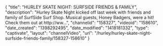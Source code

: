 {
    "title": "HURLEY SKATE NIGHT: SURFSIDE FRIENDS & FAMILY",
    "description": "Hurley Skate Night kicked off last week with friends and family of SurfSide Surf Shop. Musical guests, Honey Badgers, were a hit! Check them out at http:\/\/ww...",
    "channelid": "158327",
    "videoid": "158610",
    "date_created": "1398292495",
    "date_modified": "1418181332",
    "type": "captivate",
    "layout": "channelVideo",
    "url": "\/hurley\/hurley-skate-night-surfside-friends-family\/158327-158610"
}